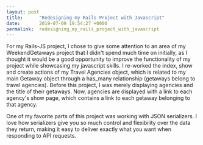 ```yaml
---
layout: post
title:      "Redesigning my Rails Project with Javascript"
date:       2019-07-09 19:54:27 +0000
permalink:  redesigning_my_rails_project_with_javascript
---
```



For my Rails-JS project, I chose to give some attention to an area of my WeekendGetaways project that I didn't spend much time on initially, as I thought it would be a good opportunity to improve the functionality of my project while showcasing my javascript skills. I re-worked the index, show and create actions of my Travel Agencies object, which is related to my main Getaway object through a has_many relationship (getaways belong to travel agencies).  Before this project, I was merely displaying agencies and the title of their getaways. Now, agencies are displayed with a link to each agency's show page, which contains a link to each getaway belonging to that agency. 

One of my favorite parts of this project was working with JSON serializers. I love how serializers give you so much control and flexibility over the data they return, making it easy to deliver exactly what you want when responding to API requests. 


